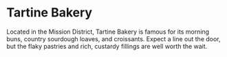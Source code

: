 # Tartine Bakery

Located in the Mission District, Tartine Bakery is famous for its morning buns, country sourdough loaves, and croissants. Expect a line out the door, but the flaky pastries and rich, custardy fillings are well worth the wait.
